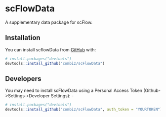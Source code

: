 # scFlowData

A supplementary data package for scFlow.


## Installation

You can install scflowData from [GitHub](https://github.com/) with:

``` r
# install.packages("devtools")
devtools::install_github("combiz/scFlowData")
```

## Developers

You may need to install scFlowData using a Personal Access Token
(Github-\>Settings-\>Developer Settings): -

``` r
# install.packages("devtools")
devtools::install_github("combiz/scFlowData", auth_token = "YOURTOKEN")
```

